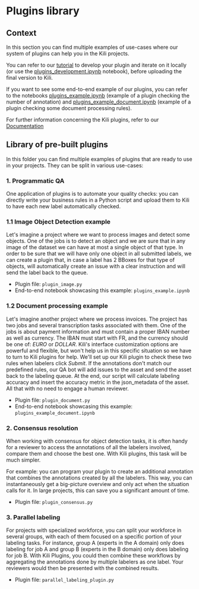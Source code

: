 # Plugins library

## Context

In this section you can find multiple examples of use-cases where our system of plugins can help you in the Kili projects.

You can refer to our [tutorial](https://python-sdk-docs.kili-technology.com/latest/sdk/tutorials/plugins_development/) to develop your plugin and iterate on it locally (or use the [plugins_development.ipynb](../plugins_development.ipynb) notebook), before uploading the final version to Kili.

If you want to see some end-to-end example of our plugins, you can refer to the notebooks [plugins_example.ipynb](../plugins_example.ipynb) (example of a plugin checking the number of annotation) and [plugins_example_document.ipynb](../plugins_example_document.ipynb) (example of a plugin checking some document processing rules).

For further information concerning the Kili plugins, refer to our [Documentation](https://python-sdk-docs.kili-technology.com/latest/sdk/plugins/)

## Library of pre-built plugins

In this folder you can find multiple examples of plugins that are ready to use in your projects. They can be split in various use-cases:

### 1. Programmatic QA
One application of plugins is to automate your quality checks: you can directly write your business rules in a Python script and upload them to Kili to have each new label automatically checked.

### 1.1 Image Object Detection example

Let's imagine a project where we want to process images and detect some objects. One of the jobs is to detect an object and we are sure that in any image of the dataset we can have at most a single object of that type. In order to be sure that we will have only one object in all submitted labels, we can create a plugin that, in case a label has 2 BBoxes for that type of objects, will automatically create an issue with a clear instruction and will send the label back to the queue.

- Plugin file: `plugin_image.py`
- End-to-end notebook showcasing this example: `plugins_example.ipynb`

### 1.2 Document processing example

Let's imagine another project where we process invoices. The project has two jobs and several transcription tasks associated with them. One of the jobs is about payment information and must contain a proper IBAN number as well as currency. The IBAN must start with FR, and the currency should be one of: *EURO* or *DOLLAR*. Kili's interface customization options are powerful and flexible, but won't help us in this specific situation so we have to turn to Kili plugins for help. We'll set up our Kili plugin to check these two rules when labelers click *Submit*. If the annotations don't match our predefined rules, our QA bot will add issues to the asset and send the asset back to the labeling queue. At the end, our script will calculate labeling accuracy and insert the accuracy metric in the json_metadata of the asset. All that with no need to engage a human reviewer.

- Plugin file: `plugin_document.py`
- End-to-end notebook showcasing this example: `plugins_example_document.ipynb`

### 2. Consensus resolution

When working with consensus for object detection tasks, it is often handy for a reviewer to access the annotations of all the labelers involved, compare them and choose the best one. With Kili plugins, this task will be much simpler.

For example: you can program your plugin to create an additional annotation that combines the annotations created by all the labelers. This way, you can instantaneously get a big-picture overview and only act when the situation calls for it. In large projects, this can save you a significant amount of time.

- Plugin file: `plugin_consensus.py`

### 3. Parallel labeling

For projects with specialized workforce, you can split your workforce in several groups, with each of them focused on a specific portion of your labeling tasks. For instance, group A (experts in the A domain) only does labeling for job A and group B (experts in the B domain) only does labeling for job B. With Kili Plugins, you could then combine these workflows by aggregating the annotations done by multiple labelers as one label. Your reviewers would then be presented with the combined results.

- Plugin file: `parallel_labeling_plugin.py`
